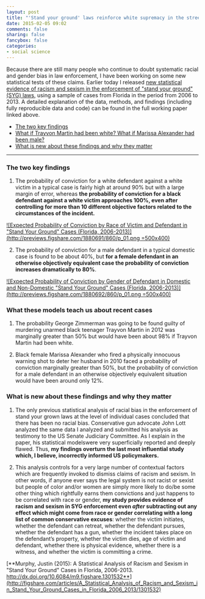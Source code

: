 ```yaml
---
layout: post
title: "'Stand your ground' laws reinforce white supremacy in the streets and patriarchy in the home"
date: 2015-02-05 09:02
comments: false
sharing: false
fancybox: false
categories:
- social science
---
```

Because there are still many people who continue to doubt systematic racial and gender bias in law enforcement, I have been working on some new statistical tests of these claims. Earlier today I released [new statistical evidence of racism and sexism in the enforcement of "stand your ground" (SYG) laws](http://figshare.com/articles/A_Statistical_Analysis_of_Racism_and_Sexism_in_Stand_Your_Ground_Cases_in_Florida_2006_2013/1301532), using a sample of cases from Florida in the period from 2006 to 2013. A detailed explanation of the data, methods, and findings (including fully reproducible data and code) can be found in the full working paper linked above.

- [The two key findings](#the-two-key-findings)
- [What if Trayvon Martin had been white? What if Marissa Alexander had been male?](#what-these-models-teach-us-about-recent-cases)
- [What is new about these findings and why they matter
](#what-is-new-about-these-findings-and-why-they-matter
)

---------------------

### The two key findings

1) The probability of conviction for a white defendant against a white victim in a typical case is fairly high at around 90% but with a large margin of error, whereas **the probability of conviction for a black defendant against a white victim approaches 100%, even after controlling for more than 10 different objective factors related to the circumstances of the incident.**

[![Expected Probability of Conviction by Race of Victim and Defendant in "Stand Your Ground" Cases (Florida, 2006-2013)](http://previews.figshare.com/1880691/860/p_01.png =500x400)](http://figshare.com/articles/Expected_Probability_of_Conviction_by_Race_of_Victim_and_Defendant_in_Stand_Your_Ground_Cases_Florida_2006_2013_/1301534)

2) The probability of conviction for a male defendant in a typical domestic case is found to be about 40%, but **for a female defendant in an otherwise objectively equivalent case the probability of conviction increases dramatically to 80%**.


[![Expected Probability of Conviction by Gender of Defendant in Domestic and Non-Domestic "Stand Your Ground" Cases (Florida, 2006-2013)](http://previews.figshare.com/1880692/860/p_01.png =500x400)](http://figshare.com/articles/Expected_Probability_of_Conviction_by_Gender_of_Defendant_in_Domestic_and_Non_Domestic_Stand_Your_Ground_Cases_in_Florida/1301535)

### What these models teach us about recent cases

1) The probability George Zimmerman was going to be found guilty of murdering unarmed black teenager Trayvon Martin in 2012 was marginally greater than 50% but would have been about 98% if Trayvon Martin had been white.

2) Black female Marissa Alexander who fired a physically innocuous warning shot to deter her husband in 2010 faced a probability of conviction marginally greater than 50%, but the probability of conviction for a male defendant in an otherwise objectively equivalent situation would have been around only 12%.

### What is new about these findings and why they matter

1) The only previous statistical analysis of racial bias in the enforcement of stand your grown laws at the level of individual cases concluded that there has been no racial bias. Conservative gun advocate John Lott analyzed the same data I analyzed and submitted his analysis as testimony to the US Senate Judiciary Committee. As I explain in the paper, his statistical modelswere very superficially reported and deeply flawed. Thus, **my findings overturn the last most influential study which, I believe, incorrectly informed US policymakers.**

2) This analysis controls for a very large number of contextual factors which are frequently invoked to dismiss claims of racism and sexism. In other words, if anyone ever says the legal system is not racist or sexist but people of color and/or women are simply more likely to do/be some other thing which rightfully earns them convictions and just happens to be correlated with race or gender, **my study provides evidence of racism and sexism in SYG enforcement even *after* subtracting out any effect which might come from race or gender correlating with a long list of common conservative excuses**: whether the victim initiates, whether the defendant can retreat, whether the defendant pursues, whether the defendant has a gun, whether the incident takes place on the defendant’s property, whether the victim dies, age of victim and defendant, whether there is physical evidence, whether there is a witness, and whether the victim is committing a crime.

[**Murphy, Justin (2015): A Statistical Analysis of Racism and Sexism in "Stand Your Ground" Cases in Florida, 2006-2013.
http://dx.doi.org/10.6084/m9.figshare.1301532**](http://figshare.com/articles/A_Statistical_Analysis_of_Racism_and_Sexism_in_Stand_Your_Ground_Cases_in_Florida_2006_2013/1301532)
